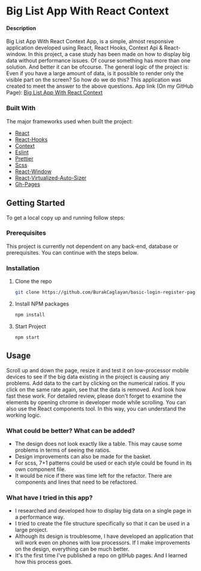 # Big List App With React Context

#### Description

Big List App With React Context App, is a simple, almost responsive application developed using React, React Hooks, Context Api & React-window.
In this project, a case study has been made on how to display big data without performance issues. Of course something has more than one solution. And better it can be ofcourse.
The general logic of the project is: Even if you have a large amount of data, is it possible to render only the visible part on the screen? So how do we do this?
This application was created to meet the answer to the above questions.
App link (On my GitHub Page): [Big List App With React Context](https://burakcaglayan.github.io/big-list-app-with-react-context/)
### Built With

The major frameworks used when built the project:

- [React](https://reactjs.org/)
- [React-Hooks](https://reactjs.org/docs/hooks-intro.html)
- [Context](https://reactjs.org/docs/context.html)
- [Eslint](https://eslint.org/)
- [Prettier](https://prettier.io/)
- [Scss](https://sass-lang.com/)
- [React-Window](https://www.npmjs.com/package/react-window)
- [React-Virtualized-Auto-Sizer](https://www.npmjs.com/package/react-virtualized-auto-sizer)
- [Gh-Pages](https://www.npmjs.com/package/gh-pages)

## Getting Started

To get a local copy up and running follow steps:

### Prerequisites

This project is currently not dependent on any back-end, database or prerequisites. You can continue with the steps below.

### Installation

1. Clone the repo

   ```sh
   git clone https://github.com/BurakCaglayan/basic-login-register-page-without-ui-library.git
   ```

2. Install NPM packages
   ```sh
   npm install
   ```
3. Start Project

   ```JS
   npm start
   ```

## Usage

Scroll up and down the page, resize it and test it on low-processor mobile devices to see if the big data existing in the project is causing any problems.
Add data to the cart by clicking on the numerical ratios. If you click on the same rate again, see that the data is removed. And look how fast these work.
For detailed review, please don't forget to examine the elements by opening chrome in developer mode while scrolling. You can also use the React components tool. In this way, you can understand the working logic.

### What could be better? What can be added?
- The design does not look exactly like a table. This may cause some problems in terms of seeing the ratios.
- Design improvements can also be made for the basket.
- For scss, 7+1 patterns could be used or each style could be found in its own component file.
- It would be nice if there was time left for the refactor. There are components and lines that need to be refactored.

### What have I tried in this app?
- I researched and developed how to display big data on a single page in a performance way.
- I tried to create the file structure specifically so that it can be used in a large project.
- Although its design is troublesome, I have developed an application that will work even on phones with low processors. If I make improvements on the design, everything can be much better.
- It's the first time I've published a repo on gitHub pages. And I learned how this process goes.
